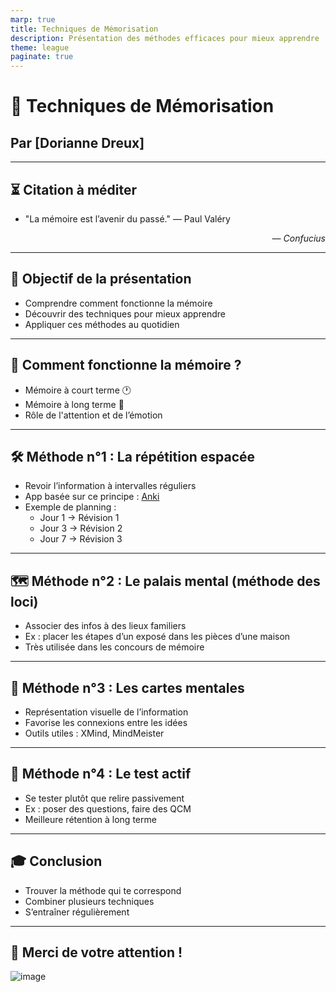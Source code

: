 ```yaml
---
marp: true
title: Techniques de Mémorisation
description: Présentation des méthodes efficaces pour mieux apprendre
theme: league
paginate: true
---
```


# 🧠 Techniques de Mémorisation

## Par [Dorianne Dreux]

---

<!--début slide-->
<style> section {backgroud-color: #6c5ce7;
                 color: white; 
                }
</style>

## ⏳ Citation à méditer

- "La mémoire est l’avenir du passé."
— Paul Valéry

<div style="text-align: right; font-style: italic;">— Confucius</div>

---

## 🎯 Objectif de la présentation

- Comprendre comment fonctionne la mémoire
- Découvrir des techniques pour mieux apprendre
- Appliquer ces méthodes au quotidien

---

## 🧩 Comment fonctionne la mémoire ?

- Mémoire à court terme 🕐
- Mémoire à long terme 🧾
- Rôle de l'attention et de l’émotion

---

## 🛠️ Méthode n°1 : La répétition espacée

- Revoir l’information à intervalles réguliers
- App basée sur ce principe : [Anki](https://apps.ankiweb.net/)
- Exemple de planning :
  - Jour 1 → Révision 1
  - Jour 3 → Révision 2
  - Jour 7 → Révision 3

---

## 🗺️ Méthode n°2 : Le palais mental (méthode des loci)

- Associer des infos à des lieux familiers
- Ex : placer les étapes d’un exposé dans les pièces d’une maison
- Très utilisée dans les concours de mémoire

---

## 🔁 Méthode n°3 : Les cartes mentales

- Représentation visuelle de l’information
- Favorise les connexions entre les idées
- Outils utiles : XMind, MindMeister

---

## 🧪 Méthode n°4 : Le test actif

- Se tester plutôt que relire passivement
- Ex : poser des questions, faire des QCM
- Meilleure rétention à long terme

---

## 🎓 Conclusion

- Trouver la méthode qui te correspond
- Combiner plusieurs techniques
- S’entraîner régulièrement

---

## 🙏 Merci de votre attention !

![image](image.png)



